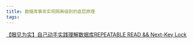```yaml
---
title: 数据库事务实现隔离级别的底层原理
tags:
---
```

[【眼见为实】自己动手实践理解数据库REPEATABLE READ && Next-Key Lock](https://www.cnblogs.com/songwenjie/p/8643684.html)